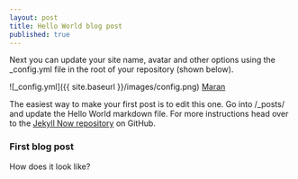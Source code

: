 ```yaml
---
layout: post
title: Hello World blog post
published: true
---
```


Next you can update your site name, avatar and other options using the _config.yml file in the root of your repository (shown below).

![_config.yml]({{ site.baseurl }}/images/config.png)
[Maran](https://avatars2.githubusercontent.com/u/6899297?v=3&u=36615950b90c870b5adb57439813c8204cd0306b&s=400 "Profile Picture")

The easiest way to make your first post is to edit this one. Go into /_posts/ and update the Hello World markdown file. For more instructions head over to the [Jekyll Now repository](https://github.com/barryclark/jekyll-now) on GitHub.

### First blog post

How does it look like?
